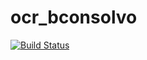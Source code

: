 # ocr_bconsolvo

[![Build Status](https://travis-ci.org/bconsolvo/ocr_bconsolvo.png)](https://travis-ci.org/bconsolvo/ocr_bconsolvo)
